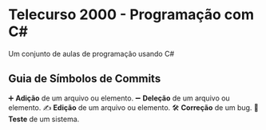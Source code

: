 # Telecurso 2000 - Programação com C#
Um conjunto de aulas de programação usando C#

## Guia de Símbolos de Commits
➕ **Adição** de um arquivo ou elemento.
➖ **Deleção** de um arquivo ou elemento.
✍️ **Edição** de um arquivo ou elemento.
🛠️ **Correção** de um bug.
🧪 **Teste** de um sistema.